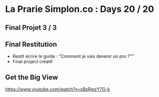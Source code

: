 # La Prarie Simplon.co : Days 20 / 20

## Final Projet 3 / 3

## Final Restitution

- Restit écrire le guide : "Comment je vais devenir un pro ?""
- Final project créatif

## Get the Big View

https://www.youtube.com/watch?v=sBzRwzY7G-k
